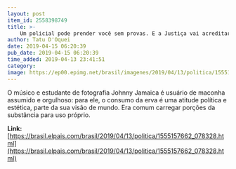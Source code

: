 ```yaml
---
layout: post
item_id: 2558398749
title: >-
    Um policial pode prender você sem provas. E a Justiça vai acreditar nele
author: Tatu D'Oquei
date: 2019-04-15 06:20:39
pub_date: 2019-04-15 06:20:39
time_added: 2019-04-13 23:41:51
category: 
image: https://ep00.epimg.net/brasil/imagenes/2019/04/13/politica/1555157662_078328_1555158057_rrss_normal.jpg
---
```


O músico e estudante de fotografia Johnny Jamaica é usuário de maconha assumido e orgulhoso: para ele, o consumo da erva é uma atitude política e estética, parte da sua visão de mundo. Era comum carregar porções da substância para uso próprio.

**Link:** [https://brasil.elpais.com/brasil/2019/04/13/politica/1555157662_078328.html](https://brasil.elpais.com/brasil/2019/04/13/politica/1555157662_078328.html)

